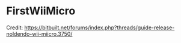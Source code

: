 # FirstWiiMicro
Credit: https://bitbuilt.net/forums/index.php?threads/guide-release-noldendo-wii-miicro.3750/
